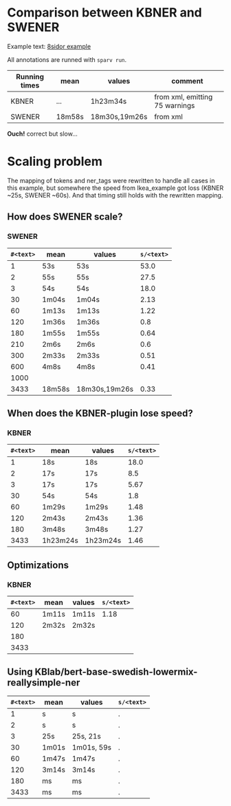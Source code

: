 # Comparison between KBNER and SWENER

Example text: [8sidor example](./texts/8sidor-mini.xml)

All annotations are runned with `sparv run`.

Running times | mean | values | comment
| - | - | - | -
KBNER | ... | 1h23m34s | from xml, emitting 75 warnings
SWENER | 18m58s | 18m30s,19m26s | from xml

**Ouch!** correct but slow...

# Scaling problem

The mapping of tokens and ner_tags were rewritten to handle all cases in this example, but somewhere the speed from Ikea_example got loss (KBNER ~25s, SWENER ~60s). And that timing still holds with the rewritten mapping.

## How does SWENER scale?

### SWENER
| `#<text>` | mean | values | `s/<text>`
| - | - | - | - |
1 | 53s | 53s | 53.0
2 | 55s | 55s | 27.5
3 | 54s | 54s | 18.0
30 | 1m04s | 1m04s | 2.13
60 | 1m13s | 1m13s | 1.22
120 | 1m36s | 1m36s | 0.8
180 | 1m55s | 1m55s | 0.64
210 | 2m6s | 2m6s | 0.6
300 | 2m33s| 2m33s | 0.51
600 | 4m8s | 4m8s | 0.41
1000 | | |
3433 | 18m58s | 18m30s,19m26s | 0.33
## When does the KBNER-plugin lose speed?

### KBNER
| `#<text>` | mean | values | `s/<text>`
| - | - | - | - |
1 | 18s | 18s | 18.0
2 | 17s | 17s | 8.5
3 | 17s | 17s | 5.67
30 | 54s | 54s | 1.8
60 | 1m29s | 1m29s | 1.48
120 | 2m43s | 2m43s | 1.36
180 | 3m48s | 3m48s | 1.27
3433 | 1h23m24s | 1h23m24s | 1.46


## Optimizations

### KBNER
| `#<text>` | mean | values | `s/<text>`
| - | - | - | - |
60 | 1m11s | 1m11s | 1.18
120 | 2m32s | 2m32s |
180 |  |  |
3433 |  |  |

## Using KBlab/bert-base-swedish-lowermix-reallysimple-ner

| `#<text>` | mean | values | `s/<text>`
| - | - | - | - |
1 | s | s | .
2 | s | s | .
3 | 25s | 25s, 21s | .
30 | 1m01s | 1m01s, 59s | .
60 | 1m47s | 1m47s | .
120 | 3m14s | 3m14s | .
180 | ms | ms | .
3433 | ms | ms | .

```diff
```
